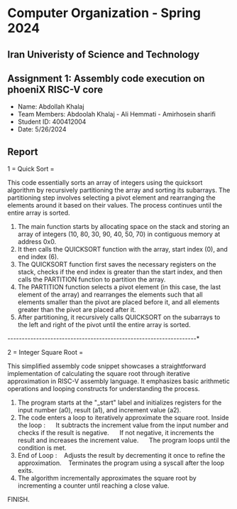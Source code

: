 Computer Organization - Spring 2024
==============================================================
## Iran Univeristy of Science and Technology
## Assignment 1: Assembly code execution on phoeniX RISC-V core

- Name: Abdollah Khalaj
- Team Members: Abdoolah Khalaj - Ali Hemmati - Amirhosein sharifi
- Student ID: 400412004
- Date: 5/26/2024

## Report

1 = Quick Sort =

This code essentially sorts an array of integers using the quicksort algorithm by recursively partitioning the array and sorting its subarrays. The partitioning step involves selecting a pivot element and rearranging the elements around it based on their values. The process continues until the entire array is sorted.

1. The main function starts by allocating space on the stack and storing an array of integers (10, 80, 30, 90, 40, 50, 70) in contiguous memory at address 0x0.
2. It then calls the QUICKSORT function with the array, start index (0), and end index (6).
3. The QUICKSORT function first saves the necessary registers on the stack, checks if the end index is greater than the start index, and then calls the PARTITION function to partition the array.
4. The PARTITION function selects a pivot element (in this case, the last element of the array) and rearranges the elements such that all elements smaller than the pivot are placed before it, and all elements greater than the pivot are placed after it.
5. After partitioning, it recursively calls QUICKSORT on the subarrays to the left and right of the pivot until the entire array is sorted.
 


*-*-*-*-*-*-*-*-*-*-*-*-*-*-*-*-*-*-*-*-*-*-*-*-*-*-*-*-*-*-*-*-*-*-*-*-*-*-*-*-*-*-*-*-*-*-*-*-*-*-*-*-*-*-*-*-*-*-*-*-*-*-*-*-*-*-*



2 = Integer Square Root =

This simplified assembly code snippet showcases a straightforward implementation of calculating the square root through iterative approximation in RISC-V assembly language. It emphasizes basic arithmetic operations and looping constructs for understanding the process.

1. The program starts at the "_start" label and initializes registers for the input number (a0), result (a1), and increment value (a2).
2. The code enters a loop to iteratively approximate the square root.
Inside the loop :
      It subtracts the increment value from the input number and checks if the result is negative.
      If not negative, it increments the result and increases the increment value.
      The program loops until the condition is met.
3. End of Loop :
      Adjusts the result by decrementing it once to refine the approximation.
      Terminates the program using a syscall after the loop exits.
4. The algorithm incrementally approximates the square root by incrementing a counter until reaching a close value.

FINISH.
